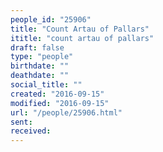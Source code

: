 ```yaml
---
people_id: "25906"
title: "Count Artau of Pallars"
ititle: "count artau of pallars"
draft: false
type: "people"
birthdate: ""
deathdate: ""
social_title: ""
created: "2016-09-15"
modified: "2016-09-15"
url: "/people/25906.html"
sent:
received:
---
```

